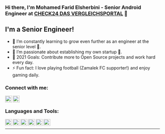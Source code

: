 ### Hi there, I'm Mohamed Farid Elsherbini - Senior Android Engineer at [CHECK24 DAS VERGLEICHSPORTAL][Ewebsite] 👋

## I'm a Senior Engineer!
- 🌱 I’m constantly learning to grow even further as an engineer at the senior level 🤣.
- 👫 I’m passionate about establishing my own startup 💪.
- 🥅 2021 Goals: Contribute more to Open Source projects and work hard every day.
- ⚡ Fun fact: I love playing football (Zamalek FC supporter!) and enjoy gaming daily.

### Connect with me:
[<img align="left" alt="LinkedIn" width="22px" src="https://cdn.jsdelivr.net/npm/simple-icons@v3/icons/linkedin.svg" style="color:#ffffff;" />][linkedin]
[<img align="left" alt="Website" width="22px" src="https://cdn.jsdelivr.net/npm/simple-icons@v3/icons/googlechrome.svg" style="color:#ffffff;" />][website]

<br>

### Languages and Tools:
<img align="left" alt="GitHub" width="22px" src="https://cdn.jsdelivr.net/npm/simple-icons@v3/icons/github.svg" style="color:#ffffff;" />
<img align="left" alt="Android" width="22px" src="https://cdn.jsdelivr.net/npm/simple-icons@v3/icons/android.svg" style="color:#ffffff;" />
<img align="left" alt="Java" width="22px" src="https://cdn.jsdelivr.net/npm/simple-icons@v3/icons/java.svg" style="color:#ffffff;" />
<img align="left" alt="Kotlin" width="22px" src="https://cdn.jsdelivr.net/npm/simple-icons@v3/icons/kotlin.svg" style="color:#ffffff;" />
<img align="left" alt="SQL" width="22px" src="https://cdn.jsdelivr.net/npm/simple-icons@v3/icons/mysql.svg" style="color:#ffffff;" />
<img align="left" alt="Git" width="22px" src="https://cdn.jsdelivr.net/npm/simple-icons@v3/icons/git.svg" style="color:#ffffff;" />

<br>

---

[website]: https://mohamedfaridelsherbini.com/
[Ewebsite]: https://www.check24.de/
[linkedin]: https://linkedin.com/in/moelsherbini/
